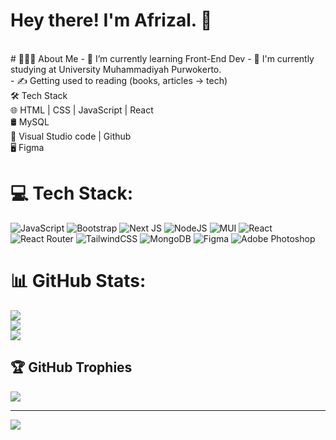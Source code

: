 # Hey there! I'm Afrizal. 👋
<br>
# 👨🏻‍💻 About Me
- 🔭   I’m currently learning Front-End Dev
- 💼   I'm currently studying at University Muhammadiyah Purwokerto.<br> 
- ✍️   Getting used to reading (books, articles -> tech)<br>
🛠    Tech Stack<br>
🌐   HTML | CSS | JavaScript | React<br>
🛢    MySQL <br>
🔧   Visual Studio code | Github<br>
🖥    Figma


# 💻 Tech Stack:
![JavaScript](https://img.shields.io/badge/javascript-%23323330.svg?style=for-the-badge&logo=javascript&logoColor=%23F7DF1E) ![Bootstrap](https://img.shields.io/badge/bootstrap-%23563D7C.svg?style=for-the-badge&logo=bootstrap&logoColor=white) ![Next JS](https://img.shields.io/badge/Next-black?style=for-the-badge&logo=next.js&logoColor=white) ![NodeJS](https://img.shields.io/badge/node.js-6DA55F?style=for-the-badge&logo=node.js&logoColor=white) ![MUI](https://img.shields.io/badge/MUI-%230081CB.svg?style=for-the-badge&logo=material-ui&logoColor=white) ![React](https://img.shields.io/badge/react-%2320232a.svg?style=for-the-badge&logo=react&logoColor=%2361DAFB) ![React Router](https://img.shields.io/badge/React_Router-CA4245?style=for-the-badge&logo=react-router&logoColor=white) ![TailwindCSS](https://img.shields.io/badge/tailwindcss-%2338B2AC.svg?style=for-the-badge&logo=tailwind-css&logoColor=white) ![MongoDB](https://img.shields.io/badge/MongoDB-%234ea94b.svg?style=for-the-badge&logo=mongodb&logoColor=white) 	![Figma](https://img.shields.io/badge/figma-%23F24E1E.svg?style=for-the-badge&logo=figma&logoColor=white) ![Adobe Photoshop](https://img.shields.io/badge/adobephotoshop-%2331A8FF.svg?style=for-the-badge&logo=adobephotoshop&logoColor=white)
# 📊 GitHub Stats:
![](https://github-readme-stats.vercel.app/api?username=cuingskot76&theme=dark&hide_border=false&include_all_commits=false&count_private=false)<br/>
![](https://github-readme-streak-stats.herokuapp.com/?user=cuingskot76&theme=dark&hide_border=false)<br/>
![](https://github-readme-stats.vercel.app/api/top-langs/?username=cuingskot76&theme=dark&hide_border=false&include_all_commits=false&count_private=false&layout=compact)

## 🏆 GitHub Trophies
![](https://github-profile-trophy.vercel.app/?username=cuingskot76&theme=monokai&no-frame=false&no-bg=true&margin-w=4)

---
[![](https://visitcount.itsvg.in/api?id=cuingskot76&icon=0&color=0)](https://visitcount.itsvg.in)

<!-- Proudly created with GPRM ( https://gprm.itsvg.in ) -->
